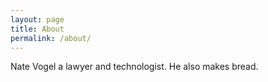```yaml
---
layout: page
title: About
permalink: /about/
---
```


Nate Vogel a lawyer and technologist. He also makes bread. 
